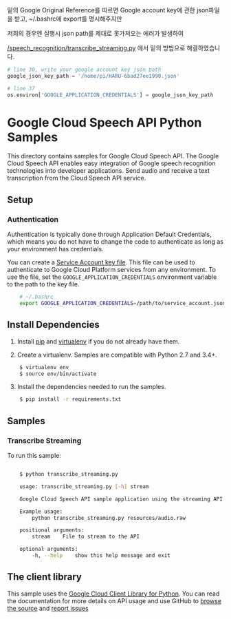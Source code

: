 밑의 Google Original Reference를 따르면 Google account key에 관한 json파일을 받고, ~/.bashrc에 export를 명시해주지만

저희의 경우엔 실행시 json path를 제대로 못가져오는 에러가 발생하여

[/speech_recognition/transcribe_streaming.py](https://github.com/CNUPiedPiper/HARU/blob/master/src/speech_recognition/transcribe_streaming.py) 에서 밑의 방법으로 해결하였습니다.

``` python
# line 30, write your google account key json path
google_json_key_path = '/home/pi/HARU-6bad27ee1998.json'

# line 37
os.environ['GOOGLE_APPLICATION_CREDENTIALS'] = google_json_key_path
```


# Google Cloud Speech API Python Samples
This directory contains samples for Google Cloud Speech API. The Google Cloud Speech API enables easy integration of Google speech recognition technologies into developer applications. Send audio and receive a text transcription from the Cloud Speech API service.

## Setup
### Authentication
Authentication is typically done through Application Default Credentials, which means you do not have to change the code to authenticate as long as your environment has credentials.

You can create a [Service Account key file](https://developers.google.com/identity/protocols/OAuth2ServiceAccount#creatinganaccount). This file can be used to authenticate to Google Cloud Platform services from any environment. To use the file, set the ``GOOGLE_APPLICATION_CREDENTIALS`` environment variable to the path to the key file.
</br>
``` bash
    # ~/.bashrc
    export GOOGLE_APPLICATION_CREDENTIALS=/path/to/service_account.json
```

## Install Dependencies
1. Install [pip](https://pip.pypa.io/) and [virtualenv](https://virtualenv.pypa.io/) if you do not already have them.

2. Create a virtualenv. Samples are compatible with Python 2.7 and 3.4+.

``` bash
    $ virtualenv env
    $ source env/bin/activate
```

3. Install the dependencies needed to run the samples.

``` bash
    $ pip install -r requirements.txt
```

## Samples
### Transcribe Streaming
To run this sample:

``` bash

    $ python transcribe_streaming.py

    usage: transcribe_streaming.py [-h] stream

    Google Cloud Speech API sample application using the streaming API.

    Example usage:
        python transcribe_streaming.py resources/audio.raw

    positional arguments:
        stream    File to stream to the API

    optional arguments:
        -h, --help    show this help message and exit
```

## The client library

This sample uses the [Google Cloud Client Library for Python](https://googlecloudplatform.github.io/google-cloud-python/). You can read the documentation for more details on API usage and use GitHub to [browse the source](https://github.com/GoogleCloudPlatform/google-cloud-python) and  [report issues](https://github.com/GoogleCloudPlatform/google-cloud-python/issues)
